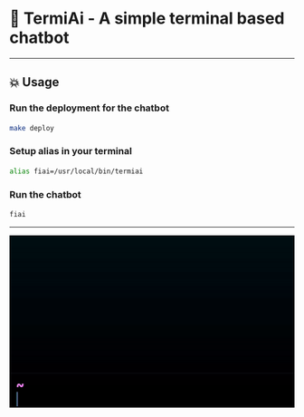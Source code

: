 # 🤖 TermiAi - A simple terminal based chatbot

---

## 💥 Usage

### Run the deployment for the chatbot
```bash
make deploy
```

### Setup alias in your terminal
```bash
alias fiai=/usr/local/bin/termiai
```

### Run the chatbot
```bash
fiai
```

---
![demo](https://github.com/Fiiii/termiAi/blob/main/assets/demo.gif)